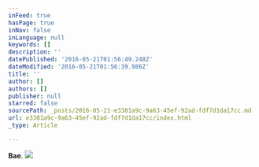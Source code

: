 ```yaml
---
inFeed: true
hasPage: true
inNav: false
inLanguage: null
keywords: []
description: ''
datePublished: '2016-05-21T01:56:49.248Z'
dateModified: '2016-05-21T01:56:39.986Z'
title: ''
author: []
authors: []
publisher: null
starred: false
sourcePath: _posts/2016-05-21-e3381a9c-9a63-45ef-92ad-fdf7d1da17cc.md
url: e3381a9c-9a63-45ef-92ad-fdf7d1da17cc/index.html
_type: Article

---
```

**Bae**.
![](https://the-grid-user-content.s3-us-west-2.amazonaws.com/f06c1f09-0524-41b5-aa4b-2b6d0730c3b2.jpg)